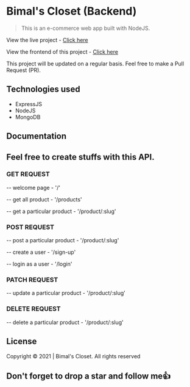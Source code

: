 # Bimal's Closet (Backend)

> This is an e-commerce web app built with NodeJS.

View the live project - [Click here](https://bimals-closet-api.herokuapp.com)

View the frontend of this project - [Click here](https://github.com/Sproff/bimals-closet)

This project will be updated on a regular basis. Feel free to make a Pull Request (PR).

## Technologies used

- ExpressJS
- NodeJS
- MongoDB

## Documentation

## Feel free to create stuffs with this API.

### GET REQUEST

-- welcome page - '/'

-- get all product - '/products'

-- get a particular product - '/product/:slug'

### POST REQUEST

-- post a particular product - '/product/:slug'

-- create a user - '/sign-up'

-- login as a user - '/login'

### PATCH REQUEST

-- update a particular product - '/product/:slug'

### DELETE REQUEST

-- delete a particular product - '/product/:slug'

## License

Copyright © 2021 | Bimal's Closet. All rights reserved

## Don't forget to drop a star and follow me:+1:
